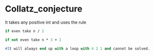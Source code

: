 # Collatz_conjecture

It takes any positive int and uses the rule

```p
if even take n / 2	    
```
```p
if not even take n * 3 + 1
```

```p
#It will always end up with a loop with 4 2 1 and cannot be solved.
```
